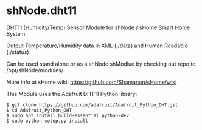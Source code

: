 # shNode.dht11
DHT11 (Humidity/Temp) Sensor Module for shNode / sHome Smart Home System

Output Temperature/Humidity data in XML (./data) and Human Readable (./status)

Can be used stand alone or as a shNode shModlue by checking out repo to /opt/shNode/modules/

More info at sHome wiki: https://github.com/Shamanon/sHome/wiki

This Module uses the Adafruit DHT11 Python library:

    $ git clone https://github.com/adafruit/Adafruit_Python_DHT.git
    $ cd Adafruit_Python_DHT
    $ sudo apt install build-essential python-dev
    $ sudo python setup.py install
